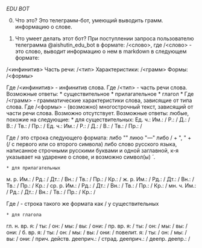 ﻿*EDU BOT*

0. Что это?
Это телеграмм-бот, умеющий выводить грамм. информацию о слове.

1. Что умеет делать этот бот?
При поступлении запроса пользователю телеграмма @aishutin_edu_bot в формате: /<слово>, где /<слово> - это слово, выводит информацию о нем в markdown в следующем формате:

/<инфинитив>
Часть речи: /<тип>
Характеристики: /<грамм>
Формы: /<формы>

Где /<инфинитив> - инфинитив слова.
Где /<тип> - часть речи слова. Возможные ответы:
	* существительное
	* прилагательное
	* глагол
	* 
Где /<грамм> - грамматические характеристики слова, зависящие от типа слова.
Где /<формы> - (возможно) многострочный текст, зависящий от части речи слова. Возможно отсутствует.
Возможные ответы: любые, похожие на следующие:
	* для существительных:
Ед. ч.:
    Им.: /<word>
    Р.: /<word>
    Д.: /<word>
    В.: /<word>
    Тв.: /<word>
    Пр.: /<word>
Ед. ч.:
    Им.: /<word>
    Р.: /<word>
    Д.: /<word>
    В.: /<word>
    Тв.: /<word>
    Пр.: /<word>

Где /<word> это строка следующего формата:
либо ""
лиюо "—"
либо /<word> + ", " + (/<word> с первого или со второго символа)
либо слово русского языка, написанное строчными русскими буквами и одной заглавной, к-я указывает на ударение о слове, и возможно символ(ы) ́ .  

	* для прилагательных
м. р.
    Им.: /<word>
    Рд.: /<word>
    Дт.: /<word>
    Вн.: /<word>
    Тв.: /<word>
    Пр.: /<word>
    Кр.: /<word>
ж. р.
    Им.: /<word>
    Рд.: /<word>
    Дт.: /<word>
    Вн.: /<word>
    Тв.: /<word>
    Пр.: /<word>
    Кр.: /<word>
ср. р.
    Им.: /<word>
    Рд.: /<word>
    Дт.: /<word>
    Вн.: /<word>
    Тв.: /<word>
    Пр.: /<word>
    Кр.: /<word>
мн. ч.
    Им.: /<word>
    Рд.: /<word>
    Дт.: /<word>
    Вн.: /<word>
    Тв.: /<word>
    Пр.: /<word>
    Кр.: /<word>

Где /<word> - строка такого же формата как /<word> у существительных

	* для глагола
гл.
    н. вр.
        я: /<word>
        ты: /<word>
        он: /<word>
        мы: /<word>
        вы: /<word>
        они: /<word>
    пр. вр.
        я: /<word>
        ты: /<word>
        он: /<word>
        мы: /<word>
        вы: /<word>
        они: /<word>
    б. вр.
        я: /<word>
        ты: /<word>
        он: /<word>
        мы: /<word>
        вы: /<word>
        они: /<word>
    повелит.
        я: /<word>
        ты: /<word>
        он: /<word>
        мы: /<word>
        вы: /<word>
        они: /<word>
прич.
    действ. дееприч.: /<word>
    страд. дееприч.: /<word>
деепр.
    деепр.: /<word>

